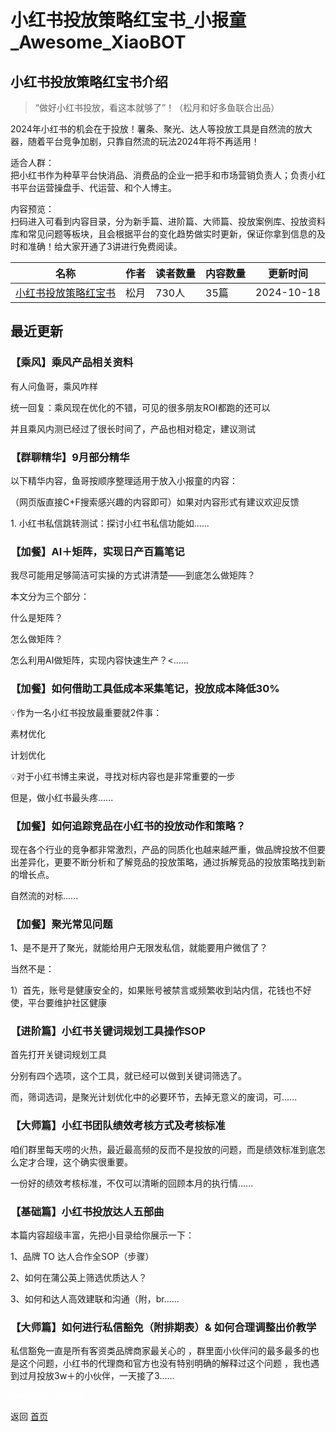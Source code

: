 # 小红书投放策略红宝书_小报童_Awesome_XiaoBOT

## 小红书投放策略红宝书介绍
> “做好小红书投放，看这本就够了”！（松月和好多鱼联合出品）    
    
2024年小红书的机会在于投放！薯条、聚光、达人等投放工具是自然流的放大器，随着平台竞争加剧，只靠自然流的玩法2024年将不再适用！    
    
适合人群：    
把小红书作为种草平台快消品、消费品的企业一把手和市场营销负责人；负责小红书平台运营操盘手、代运营、和个人博主。    
    
内容预览：    
扫码进入可看到内容目录，分为新手篇、进阶篇、大师篇、投放案例库、投放资料库和常见问题等板块，且会根据平台的变化趋势做实时更新，保证你拿到信息的及时和准确！给大家开通了3讲进行免费阅读。  
  


|名称|作者|读者数量|内容数量|更新时间|
|---|---|---|---|---|
|[小红书投放策略红宝书](https://xiaobot.net/p/yunyingren?refer=0b133df9-27dc-423b-8101-639049001c13)|松月|730人|35篇|2024-10-18|

## 最近更新
### 【乘风】乘风产品相关资料

有人问鱼哥，乘风咋样

统一回复：乘风现在优化的不错，可见的很多朋友ROI都跑的还可以

并且乘风内测已经过了很长时间了，产品也相对稳定，建议测试

### 【群聊精华】9月部分精华

以下精华内容，鱼哥按顺序整理适用于放入小报童的内容：

（网页版直接C+F搜索感兴趣的内容即可）如果对内容形式有建议欢迎反馈

1\. 小红书私信跳转测试：探讨小红书私信功能如......

### 【加餐】AI＋矩阵，实现日产百篇笔记

我尽可能用足够简洁可实操的方式讲清楚——到底怎么做矩阵？

本文分为三个部分：

什么是矩阵？

怎么做矩阵？

怎么利用AI做矩阵，实现内容快速生产？<......

### 【加餐】如何借助工具低成本采集笔记，投放成本降低30%

💡作为一名小红书投放最重要就2件事：

素材优化

计划优化

💡对于小红书博主来说，寻找对标内容也是非常重要的一步

但是，做小红书最头疼......

### 【加餐】如何追踪竞品在小红书的投放动作和策略？

现在各个行业的竞争都非常激烈，产品的同质化也越来越严重，做品牌投放不但要出差异化，更要不断分析和了解竞品的投放策略，通过拆解竞品的投放策略找到新的增长点。

自然流的对标......

### 【加餐】聚光常见问题

1、是不是开了聚光，就能给用户无限发私信，就能要用户微信了？

当然不是：

1）首先，账号是健康安全的，如果账号被禁言或频繁收到站内信，花钱也不好使，平台要维护社区健康

### 【进阶篇】小红书关键词规划工具操作SOP

首先打开关键词规划工具

分别有四个选项，这个工具，就已经可以做到关键词筛选了。

而，筛词选词，是聚光计划优化中的必要环节，去掉无意义的废词，可......

### 【大师篇】小红书团队绩效考核方式及考核标准

咱们群里每天唠的火热，最近最高频的反而不是投放的问题，而是绩效标准到底怎么定才合理，这个确实很重要。

一份好的绩效考核标准，不仅可以清晰的回顾本月的执行情......

### 【基础篇】小红书投放达人五部曲

本篇内容超级丰富，先把小目录给你展示一下：

1、品牌 TO 达人合作全SOP（步骤）

2、如何在蒲公英上筛选优质达人？

3、如何和达人高效建联和沟通（附，br......

### 【大师篇】如何进行私信豁免（附排期表）& 如何合理调整出价教学

私信豁免一直是所有客资类品牌商家最关心的 ，群里面小伙伴问的最多最多的也是这个问题，小红书的代理商和官方也没有特别明确的解释过这个问题
，我也遇到过月投放3w＋的小伙伴，一天接了3......


<a href="https://github.com/Reno9527/awesome-xiaobot" style="color: white; text-decoration: none;">awesome-xiaobot</a>

返回 [首页](../README.md)
